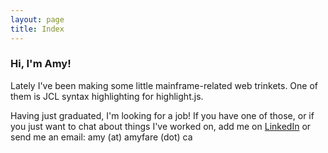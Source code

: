 ```yaml
---
layout: page
title: Index
---
```


### Hi, I'm Amy!

Lately I've been making some little mainframe-related web trinkets.
One of them is JCL syntax highlighting for highlight.js.



Having just graduated, I'm looking for a job! If you have one of those, or if you just want to chat about things I've worked on, add me on [LinkedIn](https://linkedin.com/in/amyfare/) or send me an email: amy (at) amyfare (dot) ca
